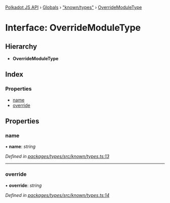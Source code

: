 [Polkadot JS API](../README.md) › [Globals](../globals.md) › ["known/types"](../modules/_known_types_.md) › [OverrideModuleType](_known_types_.overridemoduletype.md)

# Interface: OverrideModuleType

## Hierarchy

* **OverrideModuleType**

## Index

### Properties

* [name](_known_types_.overridemoduletype.md#name)
* [override](_known_types_.overridemoduletype.md#override)

## Properties

###  name

• **name**: *string*

*Defined in [packages/types/src/known/types.ts:13](https://github.com/polkadot-js/api/blob/7ef945d15b/packages/types/src/known/types.ts#L13)*

___

###  override

• **override**: *string*

*Defined in [packages/types/src/known/types.ts:14](https://github.com/polkadot-js/api/blob/7ef945d15b/packages/types/src/known/types.ts#L14)*
